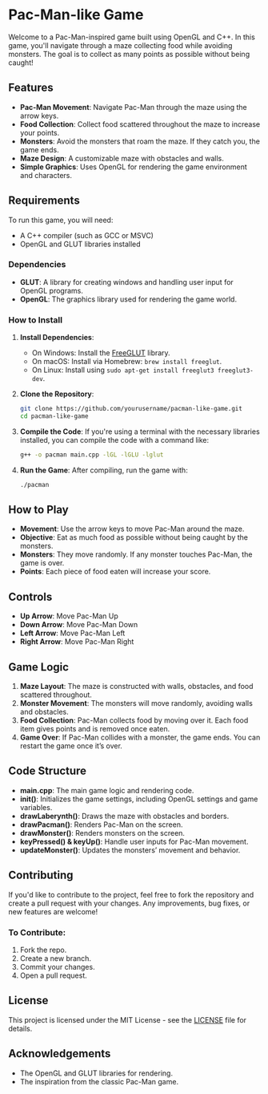 # Pac-Man-like Game

Welcome to a Pac-Man-inspired game built using OpenGL and C++. In this game, you'll navigate through a maze collecting food while avoiding monsters. The goal is to collect as many points as possible without being caught!

## Features
- **Pac-Man Movement**: Navigate Pac-Man through the maze using the arrow keys.
- **Food Collection**: Collect food scattered throughout the maze to increase your points.
- **Monsters**: Avoid the monsters that roam the maze. If they catch you, the game ends.
- **Maze Design**: A customizable maze with obstacles and walls.
- **Simple Graphics**: Uses OpenGL for rendering the game environment and characters.

## Requirements

To run this game, you will need:
- A C++ compiler (such as GCC or MSVC)
- OpenGL and GLUT libraries installed

### Dependencies
- **GLUT**: A library for creating windows and handling user input for OpenGL programs.
- **OpenGL**: The graphics library used for rendering the game world.

### How to Install

1. **Install Dependencies**:
    - On Windows: Install the [FreeGLUT](https://www.transmissionzero.co.uk/software/freeglut-devel/) library.
    - On macOS: Install via Homebrew: `brew install freeglut`.
    - On Linux: Install using `sudo apt-get install freeglut3 freeglut3-dev`.

2. **Clone the Repository**:
    ```bash
    git clone https://github.com/yourusername/pacman-like-game.git
    cd pacman-like-game
    ```

3. **Compile the Code**:
    If you're using a terminal with the necessary libraries installed, you can compile the code with a command like:
    ```bash
    g++ -o pacman main.cpp -lGL -lGLU -lglut
    ```

4. **Run the Game**:
    After compiling, run the game with:
    ```bash
    ./pacman
    ```

## How to Play

- **Movement**: Use the arrow keys to move Pac-Man around the maze.
- **Objective**: Eat as much food as possible without being caught by the monsters.
- **Monsters**: They move randomly. If any monster touches Pac-Man, the game is over.
- **Points**: Each piece of food eaten will increase your score.

## Controls

- **Up Arrow**: Move Pac-Man Up
- **Down Arrow**: Move Pac-Man Down
- **Left Arrow**: Move Pac-Man Left
- **Right Arrow**: Move Pac-Man Right

## Game Logic

1. **Maze Layout**: The maze is constructed with walls, obstacles, and food scattered throughout. 
2. **Monster Movement**: The monsters will move randomly, avoiding walls and obstacles.
3. **Food Collection**: Pac-Man collects food by moving over it. Each food item gives points and is removed once eaten.
4. **Game Over**: If Pac-Man collides with a monster, the game ends. You can restart the game once it’s over.

## Code Structure

- **main.cpp**: The main game logic and rendering code.
- **init()**: Initializes the game settings, including OpenGL settings and game variables.
- **drawLaberynth()**: Draws the maze with obstacles and borders.
- **drawPacman()**: Renders Pac-Man on the screen.
- **drawMonster()**: Renders monsters on the screen.
- **keyPressed() & keyUp()**: Handle user inputs for Pac-Man movement.
- **updateMonster()**: Updates the monsters’ movement and behavior.

## Contributing

If you'd like to contribute to the project, feel free to fork the repository and create a pull request with your changes. Any improvements, bug fixes, or new features are welcome!

### To Contribute:
1. Fork the repo.
2. Create a new branch.
3. Commit your changes.
4. Open a pull request.

## License

This project is licensed under the MIT License - see the [LICENSE](LICENSE) file for details.

## Acknowledgements

- The OpenGL and GLUT libraries for rendering.
- The inspiration from the classic Pac-Man game.
